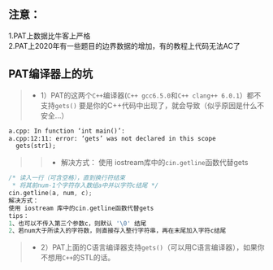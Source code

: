 

## 注意：
1.PAT上数据比牛客上严格  
2.PAT上2020年有一些题目的边界数据的增加，有的教程上代码无法AC了  





## PAT编译器上的坑  
>- 1）PAT的这两个`C++`编译器(`C++ gcc6.5.0`和`C++ clang++ 6.0.1`）都不支持`gets()`
要是你的C++代码中出现了，就会导致（似乎原因是什么不安全...）  
```txt
a.cpp: In function ‘int main()’:
a.cpp:12:11: error: ‘gets’ was not declared in this scope
  gets(str1);
```
>>- 解决方式：
使用 iostream库中的`cin.getline`函数代替gets

```cpp
/* 读入一行（可含空格），直到换行符结束
 * 将其前num-1个字符存入数组a中并以字符c结尾 */
cin.getline(a, num, c);
解决方式：
使用 iostream 库中的cin.getline函数代替gets
tips：
1、也可以不传入第三个参数c，则默认 '\0' 结尾
2、若num大于所读入的字符数，则直接存入整行字符串，再在末尾加入字符c结尾
```



>- 2）PAT上面的C语言编译器支持`gets()`（可以用C语言编译器），如果你不想用`C++`的STL的话。  






















